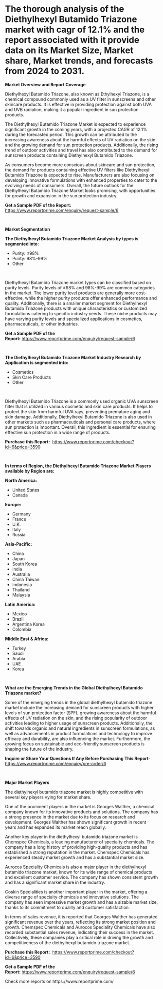 <p><h1>The thorough analysis of the Diethylhexyl Butamido Triazone market with cagr of  12.1% and the report associated with it provide data on its Market Size, Market share, Market trends, and forecasts from 2024 to 2031.</h1></p><p><strong>Market Overview and Report Coverage</strong></p>
<p><p>Diethylhexyl Butamido Triazone, also known as Ethylhexyl Triazone, is a chemical compound commonly used as a UV filter in sunscreens and other skincare products. It is effective in providing protection against both UVA and UVB radiation, making it a popular ingredient in sun protection products.</p><p>The Diethylhexyl Butamido Triazone Market is expected to experience significant growth in the coming years, with a projected CAGR of 12.1% during the forecasted period. This growth can be attributed to the increasing awareness about the harmful effects of UV radiation on the skin and the growing demand for sun protection products. Additionally, the rising trend of outdoor activities and travel has also contributed to the demand for sunscreen products containing Diethylhexyl Butamido Triazone.</p><p>As consumers become more conscious about skincare and sun protection, the demand for products containing effective UV filters like Diethylhexyl Butamido Triazone is expected to rise. Manufacturers are also focusing on developing innovative formulations with enhanced properties to cater to the evolving needs of consumers. Overall, the future outlook for the Diethylhexyl Butamido Triazone Market looks promising, with opportunities for growth and expansion in the sun protection industry.</p></p>
<p><strong>Get a Sample PDF of the Report:</strong> <a href="https://www.reportprime.com/enquiry/request-sample/6">https://www.reportprime.com/enquiry/request-sample/6</a></p>
<p>&nbsp;</p>
<p><strong>Market Segmentation</strong></p>
<p><strong>The Diethylhexyl Butamido Triazone Market Analysis by types is segmented into:</strong></p>
<p><ul><li>Purity: ≤98%</li><li>Purity: 98%-99%</li><li>Other</li></ul></p>
<p>&nbsp;</p>
<p><p>Diethylhexyl Butamido Triazone market types can be classified based on purity levels. Purity levels of ≤98% and 98%-99% are common categories in the market. The lower purity level products are generally more cost-effective, while the higher purity products offer enhanced performance and quality. Additionally, there is a smaller market segment for Diethylhexyl Butamido Triazone products with unique characteristics or customized formulations catering to specific industry needs. These niche products may have varying purity levels and specialized applications in cosmetics, pharmaceuticals, or other industries.</p></p>
<p><strong>Get a Sample PDF of the Report:</strong>&nbsp;<a href="https://www.reportprime.com/enquiry/request-sample/6">https://www.reportprime.com/enquiry/request-sample/6</a></p>
<p>&nbsp;</p>
<p><strong>The Diethylhexyl Butamido Triazone Market Industry Research by Application is segmented into:</strong></p>
<p><ul><li>Cosmetics</li><li>Skin Care Products</li><li>Other</li></ul></p>
<p>&nbsp;</p>
<p><p>Diethylhexyl Butamido Triazone is a commonly used organic UVA sunscreen filter that is utilized in various cosmetic and skin care products. It helps to protect the skin from harmful UVA rays, preventing premature aging and skin damage. Additionally, Diethylhexyl Butamido Triazone is also used in other markets such as pharmaceuticals and personal care products, where sun protection is important. Overall, this ingredient is essential for ensuring effective sun protection in a wide range of products.</p></p>
<p><strong>Purchase this Report:</strong>&nbsp; <a href="https://www.reportprime.com/checkout?id=6&price=3590">https://www.reportprime.com/checkout?id=6&price=3590</a></p>
<p>&nbsp;</p>
<p><strong>In terms of Region, the Diethylhexyl Butamido Triazone Market Players available by Region are:</strong></p>
<p>
    <p> <strong> North America: </strong>
        <ul>
            <li>United States</li>
            <li>Canada</li>
        </ul>
        </p> 
    <p> <strong> Europe: </strong>
        <ul>
            <li>Germany</li>
            <li>France</li>
            <li>U.K.</li>
            <li>Italy</li>
            <li>Russia</li>
        </ul>
        </p> 
    <p> <strong> Asia-Pacific: </strong>
        <ul>
            <li>China</li>
            <li>Japan</li>
            <li>South Korea</li>
            <li>India</li>
            <li>Australia</li>
            <li>China Taiwan</li>
            <li>Indonesia</li>
            <li>Thailand</li>
            <li>Malaysia</li>
        </ul>
        </p> 
    <p> <strong> Latin America: </strong>
        <ul>
            <li>Mexico</li>
            <li>Brazil</li>
            <li>Argentina Korea</li>
            <li>Colombia</li>
        </ul>
        </p> 
    <p> <strong> Middle East & Africa: </strong>
        <ul>
            <li>Turkey</li>
            <li>Saudi</li>
            <li>Arabia</li>
            <li>UAE</li>
            <li>Korea</li>
        </ul>
    </p>
    </p>
<p>&nbsp;</p>
<p><strong>What are the Emerging Trends in the Global Diethylhexyl Butamido Triazone market?</strong></p>
<p><p>Some of the emerging trends in the global diethylhexyl butamido triazone market include the increasing demand for sunscreen products with higher levels of sun protection factor (SPF), growing awareness about the harmful effects of UV radiation on the skin, and the rising popularity of outdoor activities leading to higher usage of sunscreen products. Additionally, the shift towards organic and natural ingredients in sunscreen formulations, as well as advancements in product formulations and technology to improve efficacy and durability, are also influencing the market. Furthermore, the growing focus on sustainable and eco-friendly sunscreen products is shaping the future of the industry.</p></p>
<p><strong>Inquire or Share Your Questions If Any Before Purchasing This Report</strong>- <a href="https://www.reportprime.com/enquiry/pre-order/6">https://www.reportprime.com/enquiry/pre-order/6</a></p>
<p>&nbsp;</p>
<p><strong>Major Market Players</strong></p>
<p><p>The diethylhexyl butamido triazone market is highly competitive with several key players vying for market share. </p><p>One of the prominent players in the market is Georges Walther, a chemical company known for its innovative products and solutions. The company has a strong presence in the market due to its focus on research and development. Georges Walther has shown significant growth in recent years and has expanded its market reach globally.</p><p>Another key player in the diethylhexyl butamido triazone market is Chemspec Chemicals, a leading manufacturer of specialty chemicals. The company has a long history of providing high-quality products and has established a strong reputation in the market. Chemspec Chemicals has experienced steady market growth and has a substantial market size.</p><p>Aurocos Speciality Chemicals is also a major player in the diethylhexyl butamido triazone market, known for its wide range of chemical products and excellent customer service. The company has shown consistent growth and has a significant market share in the industry.</p><p>Coskin Specialities is another important player in the market, offering a diverse range of specialty chemicals and innovative solutions. The company has seen impressive market growth and has a sizable market size, thanks to its commitment to quality and customer satisfaction.</p><p>In terms of sales revenue, it is reported that Georges Walther has generated significant revenue over the years, reflecting its strong market position and growth. Chemspec Chemicals and Aurocos Speciality Chemicals have also recorded substantial sales revenue, indicating their success in the market. Collectively, these companies play a critical role in driving the growth and competitiveness of the diethylhexyl butamido triazone market.</p></p>
<p><strong>Purchase this Report:</strong>&nbsp;&nbsp;<a href="https://www.reportprime.com/checkout?id=6&price=3590">https://www.reportprime.com/checkout?id=6&price=3590</a></p>
<p></p>
<p><strong>Get a Sample PDF of the Report:</strong>&nbsp;<a href="https://www.reportprime.com/enquiry/request-sample/6">https://www.reportprime.com/enquiry/request-sample/6</a></p>
<p>Check more reports on https://www.reportprime.com/</p>